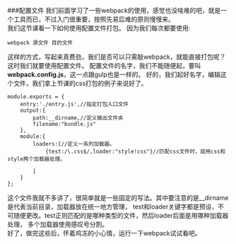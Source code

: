 ###配置文件
我们前面学习了一些webpack的使用，感觉也没啥难的吧，就是一个工具而已，不过入门很重要，按照先易后难的原则慢慢来。<br />
我们这节课看一下如何使用配置文件打包。
因为我们每次都要使用:
```
webpack 源文件 目的文件
```
这样的方式，写起来真费劲，我们是否可以只需敲webpack，就能直接打包呢？
这时我们就要使用配置文件。
配置文件的名字，我们不能随便起，要叫**webpack.config.js**，这一点跟gulp也是一样的。
好的，我们起好名字，编辑这个文件，我们拿上节课的css打包的例子来说好了。

```
module.exports = {
    entry:'./entry.js',//指定打包入口文件
    output:{
        path:__dirname,//定义输出文件夹
        filename:"bundle.js"
    },
    module:{
        loaders:[//定义一系列加载器。
            {test:/\.css$/,loader:"style!css"}//匹配css文件时，就用css和style两个加载器处理。

        ]
    }
};

```
这个文件我就不多讲了，很简单就是一些固定的写法。其中要注意的是__dirname是代表当前目录，加载器放在统一地方管理，
test和loader关键字都是预设，不可随便更改。test正则匹配的是哪种类型的文件，然后loader后面是用哪种加载器处理，
多个加载器使用感叹号分割。<br />
好了，做完这些后，怀着鸡冻的小心情，运行一下webpack试试看吧。

